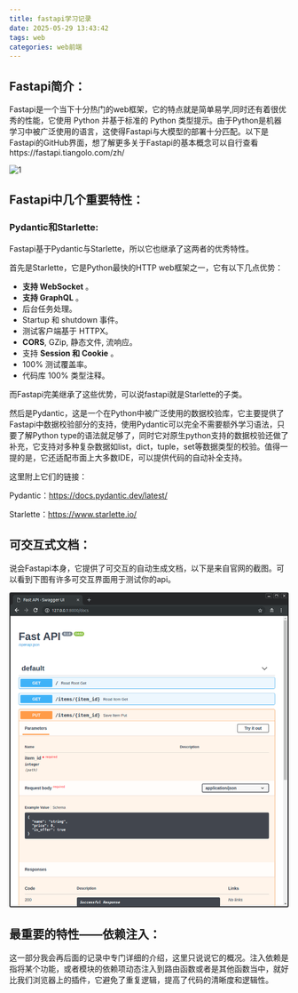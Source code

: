 ```yaml
---
title: fastapi学习记录
date: 2025-05-29 13:43:42
tags: web
categories: web前端
---
```


## Fastapi简介：

Fastapi是一个当下十分热门的web框架，它的特点就是简单易学,同时还有着很优秀的性能，它使用 Python 并基于标准的 Python 类型提示。由于Python是机器学习中被广泛使用的语言，这使得Fastapi与大模型的部署十分匹配。以下是Fastapi的GitHub界面，想了解更多关于Fastapi的基本概念可以自行查看https://fastapi.tiangolo.com/zh/

![1](https://fastapi.tiangolo.com/img/logo-margin/logo-teal.png)

## Fastapi中几个重要特性：

### Pydantic和Starlette:

Fastapi基于Pydantic与Starlette，所以它也继承了这两者的优秀特性。

首先是Starlette，它是Python最快的HTTP web框架之一，它有以下几点优势：

- **支持 WebSocket** 。
- **支持 GraphQL** 。
- 后台任务处理。
- Startup 和 shutdown 事件。
- 测试客户端基于 HTTPX。
- **CORS**, GZip, 静态文件, 流响应。
- 支持 **Session 和 Cookie** 。
- 100% 测试覆盖率。
- 代码库 100% 类型注释。

而Fastapi完美继承了这些优势，可以说fastapi就是Starlette的子类。

然后是Pydantic，这是一个在Python中被广泛使用的数据校验库，它主要提供了Fastapi中数据校验部分的支持，使用Pydantic可以完全不需要额外学习语法，只要了解Python type的语法就足够了，同时它对原生python支持的数据校验还做了补充，它支持对多种复杂数据如list，dict，tuple，set等数据类型的校验。值得一提的是，它还适配市面上大多数IDE，可以提供代码的自动补全支持。

这里附上它们的链接：

Pydantic：https://docs.pydantic.dev/latest/

Starlette：https://www.starlette.io/

## 可交互式文档：

说会Fastapi本身，它提供了可交互的自动生成文档，以下是来自官网的截图。可以看到下图有许多可交互界面用于测试你的api。

![2](./Fastapi学习记录/index-03-swagger-02-1748499198799-3.png)

## 最重要的特性——依赖注入：

这一部分我会再后面的记录中专门详细的介绍，这里只说说它的概况。注入依赖是指将某个功能，或者模块的依赖项动态注入到路由函数或者是其他函数当中，就好比我们浏览器上的插件，它避免了重复逻辑，提高了代码的清晰度和逻辑性。
